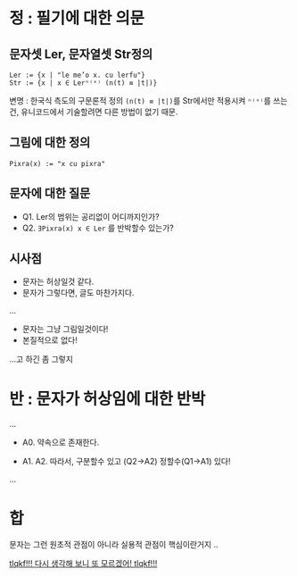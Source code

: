 # 정 : 필기에 대한 의문

## 문자셋 Ler, 문자열셋 Str정의
```text/plain korean style lojban mathmatics
Ler := {x | "le me’o x. cu lerfu"}
Str := {x | x ∈ Lerⁿ⁽ˣ⁾ (n(t) ≡ |t|)}
```
변명 : 한국식 측도의 구문론적 정의 `(n(t) ≡ |t|)`를 Str에서만 적용시켜 `ⁿ⁽ˣ⁾`를 쓰는건, 유니코드에서 기술할려면 다른 방법이 없기 때문.

## 그림에 대한 정의
`Pixra(x) := "x cu pixra"`

## 문자에 대한 질문
- Q1. Ler의 범위는 공리없이 어디까지인가?
- Q2. `∃Pixra(x) x ∈ Ler` 를 반박할수 있는가?

## 시사점
 - 문자는 허상일것 같다.
 - 문자가 그렇다면, 글도 마찬가지다.

...

 - 문자는 그냥 그림일것이다!
 - 본질적으로 없다!



...고 하긴 좀 그렇지

# 반 : 문자가 허상임에 대한 반박

...

 - A0. 약속으로 존재한다.

 - A1. A2. 따라서, 구분할수 있고 (Q2->A2) 정할수(Q1->A1) 있다!

...

# 합

문자는 그런 원초적 관점이 아니라 실용적 관점이 핵심이란거지
..

[tlqkf!!! 다시 생각해 보니 또 모르겠어! tlqkf!!!](./🔪.md)